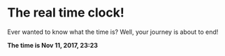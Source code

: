 # The real time clock!

Ever wanted to know what the time is? Well, your journey is about to end!

**The time is Nov 11, 2017, 23:23**